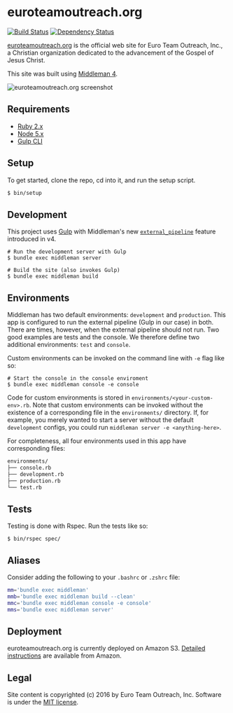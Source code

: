 euroteamoutreach.org
====================

[![Build Status](https://travis-ci.org/joshukraine/euroteamoutreach.org.svg?branch=master)](https://travis-ci.org/joshukraine/euroteamoutreach.org) [![Dependency Status](https://gemnasium.com/badges/github.com/joshukraine/euroteamoutreach.org.svg)](https://gemnasium.com/github.com/joshukraine/euroteamoutreach.org)

[euroteamoutreach.org](http://euroteamoutreach.org/) is the official web site for Euro Team Outreach, Inc., a Christian organization dedicated to the advancement of the Gospel of Jesus Christ.

This site was built using [Middleman 4](https://middlemanapp.com/).

![euroteamoutreach.org screenshot](https://s3.amazonaws.com/images.euroteamoutreach.org/eto-screenshot.jpg)

Requirements
------------

* [Ruby 2.x](https://github.com/rbenv/rbenv#readme)
* [Node 5.x](https://github.com/creationix/nvm#readme)
* [Gulp CLI](https://github.com/gulpjs/gulp/blob/master/docs/getting-started.md#getting-started)


Setup
-----

To get started, clone the repo, cd into it, and run the setup script.

```sh
$ bin/setup
```

Development
-----------

This project uses [Gulp](http://gulpjs.com/) with Middleman's new [`external_pipeline`](https://middlemanapp.com/advanced/external-pipeline/) feature introduced in v4.

    # Run the development server with Gulp
    $ bundle exec middleman server
    
    # Build the site (also invokes Gulp)
    $ bundle exec middleman build

Environments
------------

Middleman has two default environments: `development` and `production`. This app is configured to run the external pipeline (Gulp in our case) in both. There are times, however, when the external pipeline should not run. Two good examples are tests and the console. We therefore define two additional environments: `test` and `console`.

Custom environments can be invoked on the command line with `-e` flag like so:

    # Start the console in the console enviroment
    $ bundle exec middleman console -e console

Code for custom environments is stored in `environments/<your-custom-env>.rb`. Note that custom environments can be invoked without the existence of a corresponding file in the `environments/` directory. If, for example, you merely wanted to start a server without the default `development` configs, you could run `middleman server -e <anything-here>`.

For completeness, all four environments used in this app have corresponding files:

```sh
environments/
├── console.rb
├── development.rb
├── production.rb
└── test.rb
```

Tests
-----

Testing is done with Rspec. Run the tests like so:

    $ bin/rspec spec/

Aliases
-------

Consider adding the following to your `.bashrc` or `.zshrc` file:

```sh
mm='bundle exec middleman'
mmb='bundle exec middleman build --clean'
mmc='bundle exec middleman console -e console'
mms='bundle exec middleman server'
```

Deployment
----------

euroteamoutreach.org is currently deployed on Amazon S3. [Detailed instructions](http://docs.aws.amazon.com/gettingstarted/latest/swh/website-hosting-intro.html) are available from Amazon.

Legal
-----

Site content is copyrighted (c) 2016 by Euro Team Outreach, Inc. Software is under the [MIT license](https://github.com/joshukraine/euroteamoutreach.org/blob/master/LICENSE).
